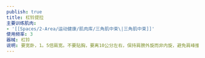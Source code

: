 ```yaml
---
publish: true
title: 杠铃提拉
主要训练肌肉:
- '[[Spaces/2-Area/运动健康/肌肉库/三角肌中束\|三角肌中束]]'
使用频率: 3
器械: 杠铃
说明: 要宽卧，1。5倍肩宽。不要贴胸，要离10公分左右，保持肩膀外旋而非内旋，避免肩峰撞击，提拉到胸口乳头位置即可，重点要找肩膀中束的感觉。
---
```

